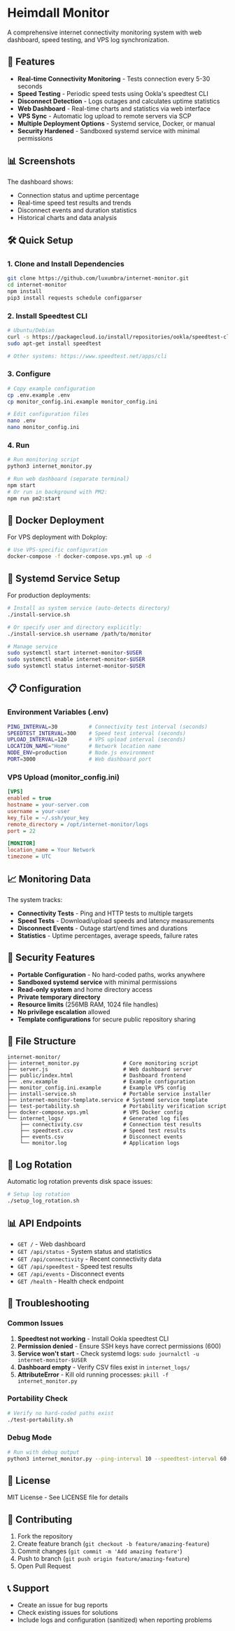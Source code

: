 # Heimdall Monitor

A comprehensive internet connectivity monitoring system with web dashboard, speed testing, and VPS log synchronization.

## 🚀 Features

- **Real-time Connectivity Monitoring** - Tests connection every 5-30 seconds
- **Speed Testing** - Periodic speed tests using Ookla's speedtest CLI  
- **Disconnect Detection** - Logs outages and calculates uptime statistics
- **Web Dashboard** - Real-time charts and statistics via web interface
- **VPS Sync** - Automatic log upload to remote servers via SCP
- **Multiple Deployment Options** - Systemd service, Docker, or manual
- **Security Hardened** - Sandboxed systemd service with minimal permissions

## 📊 Screenshots

The dashboard shows:
- Connection status and uptime percentage
- Real-time speed test results and trends  
- Disconnect events and duration statistics
- Historical charts and data analysis

## 🛠️ Quick Setup

### 1. Clone and Install Dependencies

```bash
git clone https://github.com/luxumbra/internet-monitor.git
cd internet-monitor
npm install
pip3 install requests schedule configparser
```

### 2. Install Speedtest CLI

```bash
# Ubuntu/Debian
curl -s https://packagecloud.io/install/repositories/ookla/speedtest-cli/script.deb.sh | sudo bash
sudo apt-get install speedtest

# Other systems: https://www.speedtest.net/apps/cli
```

### 3. Configure

```bash
# Copy example configuration
cp .env.example .env
cp monitor_config.ini.example monitor_config.ini

# Edit configuration files
nano .env
nano monitor_config.ini
```

### 4. Run

```bash
# Run monitoring script
python3 internet_monitor.py

# Run web dashboard (separate terminal)
npm start
# Or run in background with PM2:
npm run pm2:start
```

## 🐳 Docker Deployment

For VPS deployment with Dokploy:

```bash
# Use VPS-specific configuration
docker-compose -f docker-compose.vps.yml up -d
```

## 🔧 Systemd Service Setup

For production deployments:

```bash
# Install as system service (auto-detects directory)
./install-service.sh

# Or specify user and directory explicitly:
./install-service.sh username /path/to/monitor

# Manage service
sudo systemctl start internet-monitor-$USER
sudo systemctl enable internet-monitor-$USER
sudo systemctl status internet-monitor-$USER
```

## 📋 Configuration

### Environment Variables (.env)

```bash
PING_INTERVAL=30          # Connectivity test interval (seconds)
SPEEDTEST_INTERVAL=300    # Speed test interval (seconds)  
UPLOAD_INTERVAL=120       # VPS upload interval (seconds)
LOCATION_NAME="Home"      # Network location name
NODE_ENV=production       # Node.js environment
PORT=3000                 # Web dashboard port
```

### VPS Upload (monitor_config.ini)

```ini
[VPS]
enabled = true
hostname = your-server.com
username = your-user
key_file = ~/.ssh/your_key
remote_directory = /opt/internet-monitor/logs
port = 22

[MONITOR]  
location_name = Your Network
timezone = UTC
```

## 📈 Monitoring Data

The system tracks:

- **Connectivity Tests** - Ping and HTTP tests to multiple targets
- **Speed Tests** - Download/upload speeds and latency measurements
- **Disconnect Events** - Outage start/end times and durations
- **Statistics** - Uptime percentages, average speeds, failure rates

## 🔐 Security Features

- **Portable Configuration** - No hard-coded paths, works anywhere
- **Sandboxed systemd service** with minimal permissions
- **Read-only system** and home directory access
- **Private temporary directory**
- **Resource limits** (256MB RAM, 1024 file handles)
- **No privilege escalation** allowed
- **Template configurations** for secure public repository sharing

## 📁 File Structure

```
internet-monitor/
├── internet_monitor.py              # Core monitoring script
├── server.js                        # Web dashboard server
├── public/index.html                # Dashboard frontend
├── .env.example                     # Example configuration
├── monitor_config.ini.example       # Example VPS config
├── install-service.sh               # Portable service installer
├── internet-monitor-template.service # Systemd service template
├── test-portability.sh              # Portability verification script
├── docker-compose.vps.yml           # VPS Docker config
└── internet_logs/                   # Generated log files
    ├── connectivity.csv             # Connection test results
    ├── speedtest.csv                # Speed test results
    ├── events.csv                   # Disconnect events
    └── monitor.log                  # Application logs
```

## 🔄 Log Rotation

Automatic log rotation prevents disk space issues:

```bash
# Setup log rotation
./setup_log_rotation.sh
```

## 📊 API Endpoints

- `GET /` - Web dashboard
- `GET /api/status` - System status and statistics
- `GET /api/connectivity` - Recent connectivity data
- `GET /api/speedtest` - Speed test results
- `GET /api/events` - Disconnect events
- `GET /health` - Health check endpoint

## 🐛 Troubleshooting

### Common Issues

1. **Speedtest not working** - Install Ookla speedtest CLI
2. **Permission denied** - Ensure SSH keys have correct permissions (600)
3. **Service won't start** - Check systemd logs: `sudo journalctl -u internet-monitor-$USER`
4. **Dashboard empty** - Verify CSV files exist in `internet_logs/`
5. **AttributeError** - Kill old running processes: `pkill -f internet_monitor.py`

### Portability Check

```bash
# Verify no hard-coded paths exist
./test-portability.sh
```

### Debug Mode

```bash
# Run with debug output
python3 internet_monitor.py --ping-interval 10 --speedtest-interval 60
```

## 📜 License

MIT License - See LICENSE file for details

## 🤝 Contributing

1. Fork the repository
2. Create feature branch (`git checkout -b feature/amazing-feature`)
3. Commit changes (`git commit -m 'Add amazing feature'`)
4. Push to branch (`git push origin feature/amazing-feature`)
5. Open Pull Request

## 📞 Support

- Create an issue for bug reports
- Check existing issues for solutions
- Include logs and configuration (sanitized) when reporting problems